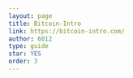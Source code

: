 ```yaml
---
layout: page
title: Bitcoin-Intro
link: https://bitcoin-intro.com/
author: 6012
type: guide
star: YES
order: 3
---
```

